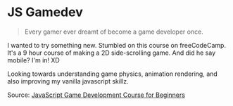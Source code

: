 # JS Gamedev

> Every gamer ever dreamt of become a game developer once.

I wanted to try something new. Stumbled on this course on freeCodeCamp. It's a 9 hour course of making a 2D side-scrolling game. And did he say mobile? I'm in! XD

Looking towards understanding game physics, animation rendering, and also improving my vanilla javascript skillz.

Source: [JavaScript Game Development Course for Beginners](https://www.youtube.com/watch?v=GFO_txvwK_c)
